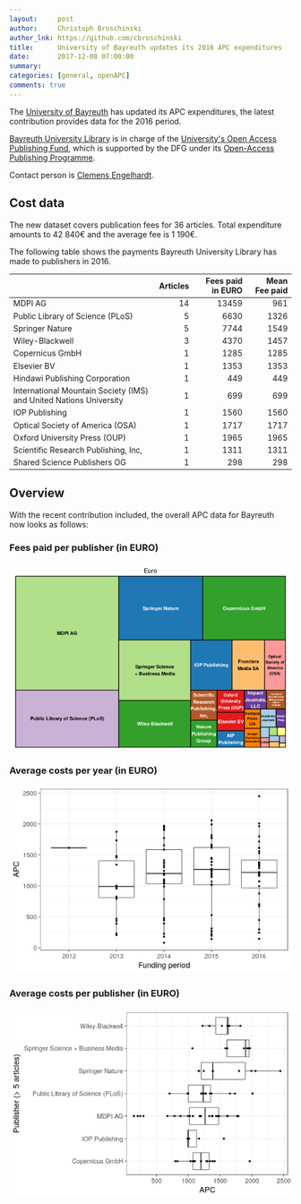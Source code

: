 ```yaml
---
layout:     post
author:     Christoph Broschinski
author_lnk: https://github.com/cbroschinski
title:      University of Bayreuth updates its 2016 APC expenditures
date:       2017-12-08 07:00:00
summary:    
categories: [general, openAPC]
comments: true
---
```





The [University of Bayreuth](http://www.uni-bayreuth.de/en/index.html) has updated its APC expenditures, the latest contribution provides data for the 2016 period.

[Bayreuth University Library](http://www.ub.uni-bayreuth.de/en/index.html) is in charge of the [University's Open Access Publishing Fund](http://www.ub.uni-bayreuth.de/en/digitale_bibliothek/open_access/index.html), which is supported by the DFG under its [Open-Access Publishing Programme](http://www.dfg.de/en/research_funding/programmes/infrastructure/lis/funding_opportunities/open_access/).

Contact person is [Clemens Engelhardt](http://www.ub.uni-bayreuth.de/de/team/Engelhardt_Clemens/index.php).

## Cost data



The new dataset covers publication fees for 36 articles. Total expenditure amounts to 42 840€ and the average fee is 1 190€.

The following table shows the payments Bayreuth University Library has made to publishers in 2016.


|                                                                   | Articles| Fees paid in EURO| Mean Fee paid|
|:------------------------------------------------------------------|--------:|-----------------:|-------------:|
|MDPI AG                                                            |       14|             13459|           961|
|Public Library of Science (PLoS)                                   |        5|              6630|          1326|
|Springer Nature                                                    |        5|              7744|          1549|
|Wiley-Blackwell                                                    |        3|              4370|          1457|
|Copernicus GmbH                                                    |        1|              1285|          1285|
|Elsevier BV                                                        |        1|              1353|          1353|
|Hindawi Publishing Corporation                                     |        1|               449|           449|
|International Mountain Society (IMS) and United Nations University |        1|               699|           699|
|IOP Publishing                                                     |        1|              1560|          1560|
|Optical Society of America (OSA)                                   |        1|              1717|          1717|
|Oxford University Press (OUP)                                      |        1|              1965|          1965|
|Scientific Research Publishing, Inc,                               |        1|              1311|          1311|
|Shared Science Publishers OG                                       |        1|               298|           298|

## Overview

With the recent contribution included, the overall APC data for Bayreuth now looks as follows:

### Fees paid per publisher (in EURO)

![plot of chunk tree_bayreuth_2017_12_08_full](/figure/tree_bayreuth_2017_12_08_full-1.png)

###  Average costs per year (in EURO)

![plot of chunk box_bayreuth_2017_12_08_year_full](/figure/box_bayreuth_2017_12_08_year_full-1.png)

###  Average costs per publisher (in EURO)

![plot of chunk box_bayreuth_2017_12_08_publisher_full](/figure/box_bayreuth_2017_12_08_publisher_full-1.png)
